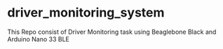 # driver_monitoring_system
This Repo consist of Driver Monitoring task using Beaglebone Black and Arduino Nano 33 BLE
